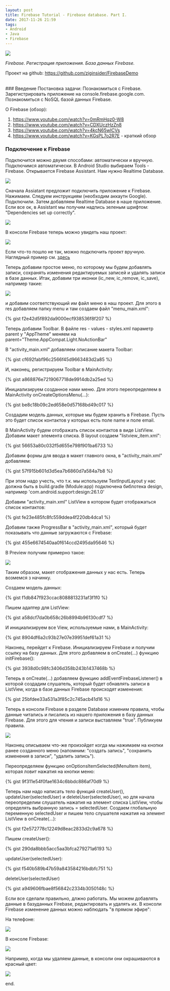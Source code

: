 ```yaml
---
layout: post
title: Firebase Tutorial - Firebase database. Part I.
date: 2017-11-26 21:59
tags:
- Android
- Java
- Firebase
---
```

<img src="{{ site.baseurl }}/images/firebase/firebase_logo.png">
<br>

*Firebase. Регистрация приложения. База данных Firebase.*

Проект на github: <a href="https://github.com/ziginsider/FirebaseDemo/tree/master">https://github.com/ziginsider/FirebaseDemo</a>

<br>
### Введение
Постановка задачи: Познакомиться с Firebase. Зарегистрировать приложение на console.firebase.google.com. Познакомиться с NoSQL базой данных Firebase.

О Firebase (обзор):
1. https://www.youtube.com/watch?v=0mRmHqz0-W8
2. https://www.youtube.com/watch?v=CDXUczHzZn8
3. https://www.youtube.com/watch?v=4kcN65wICVs 
4. https://www.youtube.com/watch?v=KGsPL7o2R7E - краткий обзор

### Подключение к Firebase

Подключится можно двумя способами: автоматически и вручную. Подключимся автоматически. В Android Studio выбираем Tools - Firebase. Открывается Firebase Assistant. Нам нужно Realtime Database.

<img src="{{ site.baseurl }}/images/firebase/firebase_1.jpg">

Сначала Assiatant предложит подключить приложение к Firebase. Нажимаем. Следуем инструкциям (необходим аккаутн Google). Подключили. Затем добавляем Realtime Database в наше приложение. Если все ок, в Assistant мы получим надпись зеленым шрифтом: "Dependencies set up correctly". 

<img src="{{ site.baseurl }}/images/firebase/firebase_2.jpg">

В консоли Firebase теперь можно увидеть наш проект:

<img src="{{ site.baseurl }}/images/firebase/firebase_3.jpg">

Если что-то пошло не так, можно подключить проект вручную. Наглядный пример см. <a href="https://youtu.be/tAV_ehyZmTE?t=1m5s">здесь</a>

Теперь добавим простое меню, по которому мы будем добавлять записи, сохранять изменения редактируемых записей и удалять записи в базе данных. Итак, добавим три иконки (ic_new, ic_remove, ic_save), например такие:

<img src="{{ site.baseurl }}/images/firebase/icons.jpg">

и добавим соответствующий им файл меню в наш проект. Для этого в res добавляем папку menu и там создаем файл "menu_main.xml":

{% gist f2e42d5f892da9000ecf938536f8f207 %}

Теперь добавим Toolbar. В файле res - values - styles.xml параметр parent у "AppTheme" меняем на parent="Theme.AppCompat.Light.NoActionBar"

В "activity_main.xml" добавляем описание макета Toolbar:

{% gist cf692fabf96c2566f45d9663483d2a85 %}

И, наконец, регистрируем Toolbar в MainActivity:

{% gist a868876e7219067718de9914db2a25ed %}

Инициализируем созданное нами меню. Для этого переопределяем в MainActivity onCreateOptionsMenu(...):

{% gist be8c18b09c2ed658e0d57168bd49c017 %}

Создадим модель данных, которые мы будем хранить в Firebase. Пусть это будет список контактов у которых есть поле name и поле email.

В MainActivity будем отображать список контактов в виде ListView. Добавим макет элемента списка. В layout создаем "listview_item.xml":

{% gist 56653a80c032f5d655e798f901ba6733 %}

Добавим формы для ввода в макет главного окна, в "activity_main.xml" добавляем: 

{% gist 57f915b601d3d5ea7b6860d7a584a7b8 %}

При этом надо учесть, что т.к. мы используем TextInputLayout у нас должна быть в build.gradle (Module:app) подключена библотека design, например 'com.android.support:design:26.1.0'

Добавим "activity_main.xml" ListView в котором будет отображаться список контактов:

{% gist fe23e485fc8fc559ddea4f220db4dca1 %}

Добавим также ProgressBar в "activity_main.xml", который будет показывать что данные загружаются с Firebase:

{% gist 455e6674540aa0f614ccd2495da95646 %}

В Preview получим примерно такое:

<img src="{{ site.baseurl }}/images/firebase/maket_1.jpg">

Таким образом, макет отображения данных у нас есть. Теперь возмемся з начинку.

Создаем модель данных:

{% gist f1db847f923ccac8088813231af3f1f0 %}

Пишем адаптер для ListView:

{% gist a58dcf7da0b658c26b8994b96130cdf7 %}

И инициализируем все View, используемые нами, в MainActivity:

{% gist 8904df6a2c93b27e07e39951def61a31 %}

Наконец, перейдет к Firebase. Инициализируем Firebase и получим ссылку на базу данных. Для этого добавляем в onCreate(...) функцию initFirebase():

{% gist 3938d0c98fc3406d358b243b1437468b %}

Теперь в onCreate(...) добавляем функцию addEventFirebaseListener() в которой создадим слушатель, который будет обнавлять записи в ListView, когда в базе данных Firebase происходят изменения:

{% gist 25bfdee33a531a3f85c2c745acb41d16 %}

Теперь в консоли Firebase в разделе Database изменим правила, чтобы данные читались и писались из нашего приложения в базу данных Firebase. Для этого для чтения и записи выставляем "true". Публикуем правила.

<img src="{{ site.baseurl }}/images/firebase/firebase_rules.jpg">

Наконец описываем что-же произойдет когда мы нажимаем на кнопки ранее созданного меню (напомним: "создать запись", "сохранить изменения в записи", "удалить запись").

Переопределяем функцию onOptionsItemSelected(MenuItem item), которая ловит нажатия на кнопки меню:

{% gist 9f311e54f0fae1634c6bbdc886af70d9 %}

Теперь нам надо написать тело функций createUser(), updateUser(selectedUser) и deleteUser(selectedUser), но для начала переопределим слушатель нажатия на элемент списка ListView, чтобы определять выбранную запись = selectedUser. Создаем глобальную переменную selectedUser и пишем тело слушателя нажатия на элемент ListView в onCreate(...):

{% gist f2e572778c12249d8eac2833d2c9a678 %}

Пишем createUser():

{% gist 290da8bbb5acc5aa3bfca279271a6193 %}

updateUser(selectedUser):

{% gist f540b589b47b59a843584216bdbfc751 %}

deleteUser(selectedUser)

{% gist a949606fbae8f56842c2334b3050148c %}

Если все сделали правильно, длжно работать. Мы можем добавлять данные в базуданных Firebase, редактировать и удалять их. В консоли Firebase изменение данных можно наблюдать "в прямом эфире":

На телефоне:

<img src="{{ site.baseurl }}/images/firebase/firebase_phone.jpg">

В консоле Firebase:

<img src="{{ site.baseurl }}/images/firebase/firebase_database.jpg">

Например, когда мы удаляем данные, в консоли они окрашиваются в красный цвет:

<img src="{{ site.baseurl }}/images/firebase/remove_firebase_database_item.jpg.jpg">

end.

